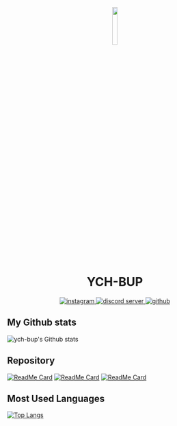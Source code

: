 <div align=center>
  <img src="https://avatars.githubusercontent.com/u/67253200?s=460&u=e4b9b936e41c78e772a154c8fd40ebf1166d4fc6&v=4" width="15%" height="15%">
  <h1>YCH-BUP</h1>
  <p align="center">
    <a href="https://www.instagram.com/chanhoyoon_280">
      <img src="https://img.shields.io/badge/instagram-chanhoyoon_280-red?logo=instagram&style=flat-square" alt="instagram">
    </a>
    <a href="https://discord.gg/3EHWced">
      <img src="https://img.shields.io/badge/server-Test Server-7289d9?logo=discord&style=flat-square" alt="discord server">
    </a>
    <a href="https://github.com/ych-bup">
      <img src="https://img.shields.io/badge/github-ych--bup-black?logo=github&style=flat-square" alt="github">
    </a>
  </p>
</div>

## My Github stats

![ych-bup's Github stats](https://github-readme-stats.vercel.app/api?username=ych-bup&show_icons=true&theme=tokyonight)&nbsp;

## Repository

[![ReadMe Card](https://github-readme-stats.vercel.app/api/pin/?username=ych-bup&repo=Ich.BOT&bg_color=000&text_color=fff)](https://github.com/ych-bup/Ich.BOT)
[![ReadMe Card](https://github-readme-stats.vercel.app/api/pin/?username=ych-bup&repo=moon-phase&bg_color=000&text_color=fff)](https://github.com/ych-bup/moon-phase)
[![ReadMe Card](https://github-readme-stats.vercel.app/api/pin/?username=ych-bup&repo=Ich-DOCS&bg_color=000&text_color=fff)](https://github.com/ych-bup/Ich-DOCS)

## Most Used Languages

[![Top Langs](https://github-readme-stats.vercel.app/api/top-langs/?username=ych-bup&langs_count=8&bg_color=000&text_color=fff)](https://github.com/ych-bup/Ich.BOT)
